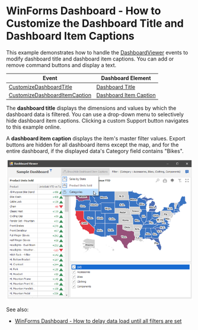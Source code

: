 # WinForms Dashboard - How to Customize the Dashboard Title and Dashboard Item Captions


This example demonstrates how to handle the [DashboardViewer](https://docs.devexpress.com/Dashboard/DevExpress.DashboardWin.DashboardViewer) events to modify dashboard title and dashboard item captions. You can add or remove command buttons and display a text.

| Event | Dashboard Element |
| --- | --- |
| [CustomizeDashboardTitle](https://docs.devexpress.com/Dashboard/DevExpress.DashboardWin.DashboardViewer.CustomizeDashboardTitle) | [Dashboard Title](https://docs.devexpress.com/Dashboard/15618) |
| [CustomizeDashboardItemCaption](https://docs.devexpress.com/Dashboard/DevExpress.DashboardWin.DashboardViewer.CustomizeDashboardItemCaption) | [Dashboard Item Caption](https://docs.devexpress.com/Dashboard/15620)

The **dashboard title** displays the dimensions and values by which the dashboard data is filtered. You can use a drop-down menu to selectively hide dashboard item captions. Clicking a custom Support button navigates to this example online.

A **dashboard item caption** displays the item's master filter values.
Export buttons are hidden for all dashboard items except the map, and for the entire dashboard, if the displayed data's Category field contains "Bikes".

![screenshot](/images/screenshot.png)

See also:

* [WinForms Dashboard - How to delay data load until all filters are set](https://www.devexpress.com/Support/Center/p/T629796)

